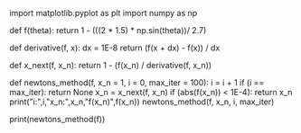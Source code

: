 import matplotlib.pyplot as plt
import numpy as np

def f(theta):
    return 1 - (((2 * 1.5) * np.sin(theta))/ 2.7)

def derivative(f, x):
    dx = 1E-8
    return (f(x + dx) - f(x)) / dx

def x_next(f, x_n):
    return 1 - (f(x_n) / derivative(f, x_n))

def newtons_method(f, x_n = 1, i = 0, max_iter = 100):
    i = i + 1
    if (i == max_iter):
        return None
    x_n = x_next(f, x_n)
    if (abs(f(x_n)) < 1E-4):
        return x_n
    print("i:",i,"x_n:",x_n,"f(x_n)",f(x_n))
    newtons_method(f, x_n, i, max_iter)

print(newtons_method(f))
